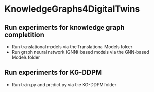# KnowledgeGraphs4DigitalTwins

## Run experiments for knowledge graph completition
- Run translational models via the Translational Models folder
- Run graph neural network (GNN)-based models via the GNN-based Models folder

## Run experiments for KG-DDPM
- Run train.py and predict.py via the KG-DDPM folder
